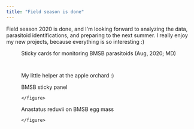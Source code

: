 ```yaml
---
title: "Field season is done"
---
```


Field season 2020 is done, and I'm looking forward to analyzing the data, parasitoid identifications, and preparing to the next summer. <!--more--> I really enjoy my new projects, because everything is so interesting :)

<div class="row">

  <div class="col-md-4 col-sm-6">
    <figure class="text-center">
    <img class="ic4f-mtrig ic4f-zoomin figure-img img-fluid ic4f-max-height-md"
    src="{{ '/assets/content/misc/stickycards.jpg' | relative_url }}" alt="">
    <figcaption class="figure-caption">Sticky cards for monitoring BMSB parasitoids (Aug, 2020; MD) 
    </figcaption>
        </figure>
  </div>

  <div class="col-md-4 col-sm-6">
    <figure class="text-center">
    <img class="ic4f-mtrig ic4f-zoomin figure-img img-fluid ic4f-max-height-md"
    src="{{ '/assets/content/misc/y.jpg' | relative_url }}" alt="">
    </figure>
    </div>

  <div class="col-md-4 col-sm-6">
    <figure class="text-center">
    <img class="ic4f-mtrig ic4f-zoomin figure-img img-fluid ic4f-max-height-md"
    src="{{ '/assets/content/misc/g.jpg' | relative_url }}" alt="">
        </figure>
  </div>

  <div class="col-md-4 col-sm-6">
    <figure class="text-center">
    <img class="ic4f-mtrig ic4f-zoomin figure-img img-fluid ic4f-max-height-md"
    src="{{ '/assets/content/misc/al.jpg' | relative_url }}" alt="">
     <figcaption class="figure-caption">My little helper at the apple orchard :) 
    </figcaption>
    </figure>
  </div>

  <div class="col-md-4 col-sm-6">
    <figure class="text-center">
    <img class="ic4f-mtrig ic4f-zoomin figure-img img-fluid ic4f-max-height-md"
    src="{{ '/assets/content/misc/BMSBpanel.jpg' | relative_url }}" alt="">
     <figcaption class="figure-caption">BMSB sticky panel 
    </figcaption>
    
    </figure>
  </div>

  <div class="col-md-4 col-sm-6">
    <figure class="text-center">
    <img class="ic4f-mtrig ic4f-zoomin figure-img img-fluid ic4f-max-height-md"
    src="{{ '/assets/content/misc/Ar.jpg' | relative_url }}" alt="">
     <figcaption class="figure-caption">Anastatus reduvii on BMSB egg mass 
    </figcaption>
    
    </figure>
  </div>

</div>